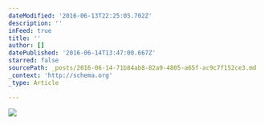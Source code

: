 ```yaml
---
dateModified: '2016-06-13T22:25:05.702Z'
description: ''
inFeed: true
title: ''
author: []
datePublished: '2016-06-14T13:47:00.667Z'
starred: false
sourcePath: _posts/2016-06-14-71b84ab8-82a9-4805-a65f-ac9c7f152ce3.md
_context: 'http://schema.org'
_type: Article

---
```

![](https://the-grid-user-content.s3-us-west-2.amazonaws.com/e40d1d45-3511-45ec-a2e9-0b689e556e1a.gif)